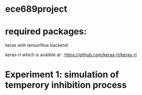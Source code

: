 # ece689project

# required packages:

keras with tensorflow backend

keras-rl which is avalible at : https://github.com/keras-rl/keras-rl


# Experiment 1: simulation of temperory inhibition process

